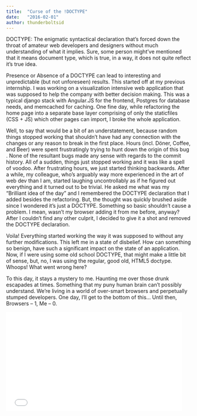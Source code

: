 ```yaml
---
title:  "Curse of the !DOCTYPE"
date:   "2016-02-01"
author: thunderboltsid
---
```

DOCTYPE: The enigmatic syntactical declaration that’s forced down the throat of amateur web developers and designers without much understanding of what it implies. Sure, some person might’ve mentioned that it means document type, which is true, in a way, it does not quite reflect it’s true idea.

Presence or Absence of a DOCTYPE can lead to interesting and unpredictable (but not unforeseen) results. This started off at my previous internship. I was working on a visualization intensive web application that was supposed to help the company with better decision making. This was a typical django stack  with Angular.JS for the frontend, Postgres for database needs, and memcached for caching. One fine day, while refactoring the home page into a separate base layer  comprising of only the staticfiles (CSS + JS) which other pages can import, I broke the whole application.

Well, to say that would be a bit of an understatement, because random things stopped working that shouldn’t have had any connection with the changes or any reason to break in the first place. Hours (incl. Döner, Coffee, and Beer) were spent frustratingly trying to hunt down the origin of this bug . None of the resultant bugs made any sense with regards to the commit history. All of a sudden, things just stopped working and it was like a spell of voodoo. After frustrating hours, we just started thinking backwards. After a while, my colleague, who’s arguably way more experienced in the art of web dev than I am, started laughing uncontrollably as if he figured out everything and it turned out to be trivial. He asked me what was my “Brilliant idea of the day” and I remembered the DOCTYPE declaration that I added besides the refactoring. But, the thought was quickly brushed aside since I wondered it’s just a DOCTYPE. Something so basic shouldn’t cause a problem. I mean, wasn’t my browser adding it from me before, anyway? After I couldn’t find any other culprit, I decided to give it a shot and removed the DOCTYPE declaration.

Voila! Everything started working the way it was supposed to without any further modifications. This left me in a state of disbelief. How can something so benign, have such a significant impact on the state of an application. Now, if I were using some old school DOCTYPE, that might make a little bit of sense, but, no, I was using the regular, good old, HTML5 doctype. Whoops! What went wrong here?

To this day, it stays a mystery to me. Haunting me over those drunk escapades at times. Something that my puny human brain can’t possibly understand. We’re living in a world of over-smart browsers and perpetually stumped developers. One day, I’ll get to the bottom of this… Until then, Browsers – 1, Me – 0.

<iframe src="//giphy.com/embed/11kEuHSQAXXiGQ?html5=true" width="480" height="270" frameborder="0"></iframe>
